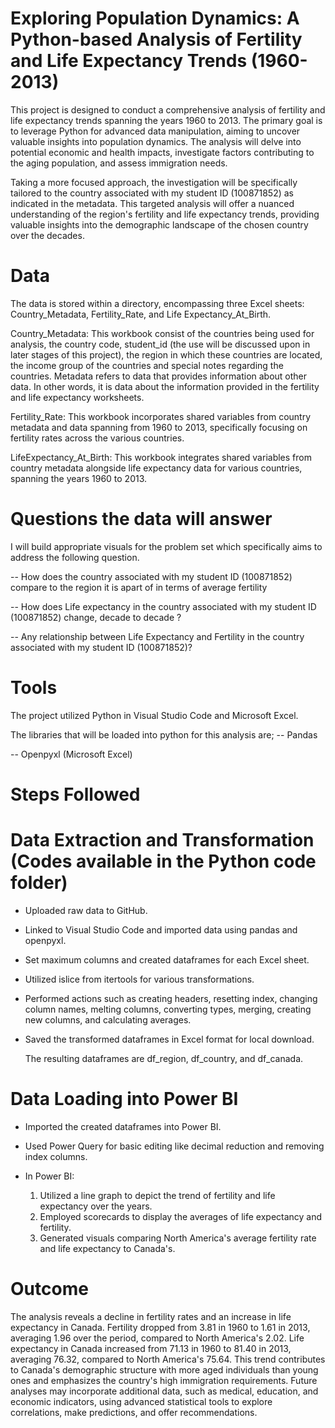 # Exploring Population Dynamics: A Python-based Analysis of Fertility and Life Expectancy Trends (1960-2013)

This project is designed to conduct a comprehensive analysis of fertility and life expectancy trends spanning the years 1960 to 2013. The primary goal is to leverage Python for advanced data manipulation, aiming to uncover valuable insights into population dynamics. The analysis will delve into potential economic and health impacts, investigate factors contributing to the aging population, and assess immigration needs.

Taking a more focused approach, the investigation will be specifically tailored to the country associated with my student ID (100871852) as indicated in the metadata. This targeted analysis will offer a nuanced understanding of the region's fertility and life expectancy trends, providing valuable insights into the demographic landscape of the chosen country over the decades.

# Data

The data is stored within a directory, encompassing three Excel sheets: Country_Metadata, Fertility_Rate, and Life Expectancy_At_Birth.

Country_Metadata: This workbook consist of the countries being used for analysis, the country code, student_id (the use will be discussed upon in later stages of this project), the region in which these countries are located, the income group of the countries and special notes regarding the countries. Metadata refers to data that provides information about other data. In other words, it is data about the information provided in the fertility and life expectancy worksheets. 

Fertility_Rate: This workbook incorporates shared variables from country metadata and data spanning from 1960 to 2013, specifically focusing on fertility rates across the various countries.

LifeExpectancy_At_Birth: This workbook integrates shared variables from country metadata alongside life expectancy data for various countries, spanning the years 1960 to 2013.

# Questions the data will answer

I will build appropriate visuals for the problem set which specifically aims to address the following question.

-- How does the country associated with my student ID (100871852) compare to the region it is apart of in terms of average fertility

-- How does Life expectancy in the country associated with my student ID (100871852) change, decade to decade ?

-- Any relationship between Life Expectancy and Fertility in the country associated with my student ID (100871852)?

# Tools

The project utilized Python in Visual Studio Code and Microsoft Excel.

The libraries that will be loaded into python for this analysis are;
-- Pandas

-- Openpyxl (Microsoft Excel)

# Steps Followed

# Data Extraction and Transformation (Codes available in the Python code folder)

- Uploaded raw data to GitHub.
  
- Linked to Visual Studio Code and imported data using pandas and openpyxl.

- Set maximum columns and created dataframes for each Excel sheet.

- Utilized islice from itertools for various transformations.

- Performed actions such as creating headers, resetting index, changing column names, melting columns, converting types, merging, creating new columns, and 
  calculating averages.

- Saved the transformed dataframes in Excel format for local download.

  The resulting dataframes are df_region, df_country, and df_canada.

# Data Loading into Power BI

- Imported the created dataframes into Power BI.

- Used Power Query for basic editing like decimal reduction and removing index columns.

- In Power BI:

  1. Utilized a line graph to depict the trend of fertility and life expectancy over the years.
  2. Employed scorecards to display the averages of life expectancy and fertility.
  3. Generated visuals comparing North America's average fertility rate and life expectancy to Canada's.
 
# Outcome
The analysis reveals a decline in fertility rates and an increase in life expectancy in Canada. Fertility dropped from 3.81 in 1960 to 1.61 in 2013, averaging 1.96 over the period, compared to North America's 2.02. Life expectancy in Canada increased from 71.13 in 1960 to 81.40 in 2013, averaging 76.32, compared to North America's 75.64. This trend contributes to Canada's demographic structure with more aged individuals than young ones and emphasizes the country's high immigration requirements. Future analyses may incorporate additional data, such as medical, education, and economic indicators, using advanced statistical tools to explore correlations, make predictions, and offer recommendations.   

